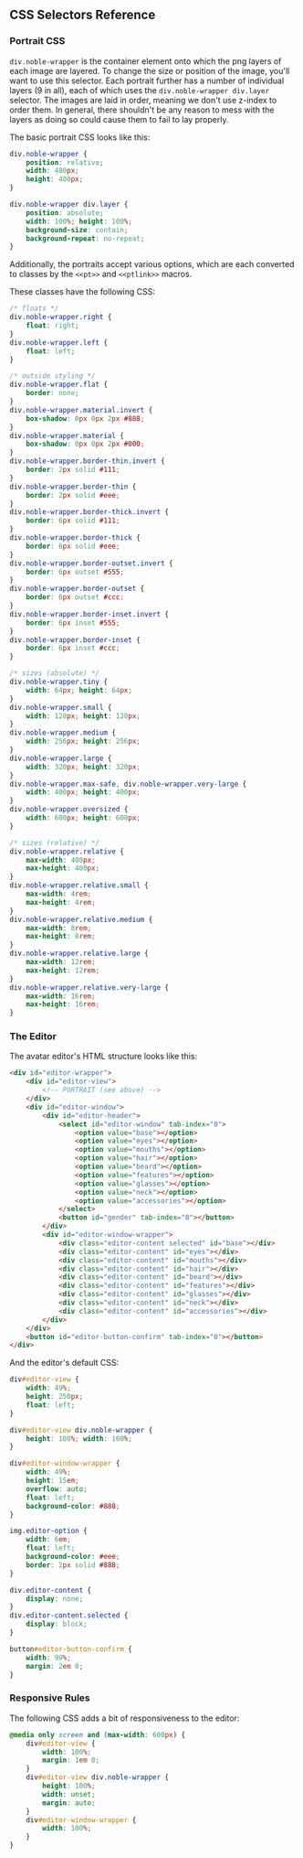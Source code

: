 ## CSS Selectors Reference

### Portrait CSS

`div.noble-wrapper` is the container element onto which the png layers of each image are layered.  To change the size or position of the image, you'll want to use this selector.  Each portrait further has a number of individual layers (9 in all), each of which uses the `div.noble-wrapper div.layer` selector.  The images are laid in order, meaning we don't use z-index to order them.  In general, there shouldn't be any reason to mess with the layers as doing so could cause them to fail to lay properly.

The basic portrait CSS looks like this:
```css
div.noble-wrapper {
    position: relative;
    width: 400px;
    height: 400px;
}

div.noble-wrapper div.layer {
    position: absolute;
    width: 100%; height: 100%;
    background-size: contain;
    background-repeat: no-repeat;
}
```

Additionally, the portraits accept various options, which are each converted to classes by the `<<pt>>` and `<<ptlink>>` macros.

These classes have the following CSS:
```css
/* floats */
div.noble-wrapper.right {
    float: right;
}
div.noble-wrapper.left {
    float: left;
}

/* outside styling */
div.noble-wrapper.flat {
    border: none;
}
div.noble-wrapper.material.invert {
    box-shadow: 0px 0px 2px #888;
}
div.noble-wrapper.material {
    box-shadow: 0px 0px 2px #000;
}
div.noble-wrapper.border-thin.invert {
    border: 2px solid #111;
}
div.noble-wrapper.border-thin {
    border: 2px solid #eee;
}
div.noble-wrapper.border-thick.invert {
    border: 6px solid #111;
}
div.noble-wrapper.border-thick {
    border: 6px solid #eee;
}
div.noble-wrapper.border-outset.invert {
    border: 6px outset #555;
}
div.noble-wrapper.border-outset {
    border: 6px outset #ccc;
}
div.noble-wrapper.border-inset.invert {
    border: 6px inset #555;
}
div.noble-wrapper.border-inset {
    border: 6px inset #ccc;
}

/* sizes (absolute) */
div.noble-wrapper.tiny {
    width: 64px; height: 64px;
}
div.noble-wrapper.small {
    width: 128px; height: 128px;
}
div.noble-wrapper.medium {
    width: 256px; height: 256px;
}
div.noble-wrapper.large {
    width: 320px; height: 320px;
}
div.noble-wrapper.max-safe, div.noble-wrapper.very-large {
    width: 400px; height: 400px;
}
div.noble-wrapper.oversized {
    width: 600px; height: 600px;
}

/* sizes (relative) */
div.noble-wrapper.relative {
    max-width: 400px; 
    max-height: 400px;
}
div.noble-wrapper.relative.small {
    max-width: 4rem; 
    max-height: 4rem;
}
div.noble-wrapper.relative.medium {
    max-width: 8rem; 
    max-height: 8rem;
}
div.noble-wrapper.relative.large {
    max-width: 12rem; 
    max-height: 12rem;
}
div.noble-wrapper.relative.very-large {
    max-width: 16rem; 
    max-height: 16rem;
}
```

### The Editor

The avatar editor's HTML structure looks like this:
```html
<div id="editor-wrapper">
    <div id="editor-view">
        <!-- PORTRAIT (see above) -->
    </div>
    <div id="editor-window">
        <div id="editor-header">
            <select id="editor-window" tab-index="0">
                <option value="base"></option>
                <option value="eyes"></option>
                <option value="mouths"></option>
                <option value="hair"></option>
                <option value="beard"></option>
                <option value="features"></option> 
                <option value="glasses"></option>
                <option value="neck"></option>
                <option value="accessories"></option>
            </select>
            <button id="gender" tab-index="0"></button>
        </div>
        <div id="editor-window-wrapper">
            <div class="editor-content selected" id="base"></div>
            <div class="editor-content" id="eyes"></div>
            <div class="editor-content" id="mouths"></div>
            <div class="editor-content" id="hair"></div>
            <div class="editor-content" id="beard"></div>
            <div class="editor-content" id="features"></div>
            <div class="editor-content" id="glasses"></div>
            <div class="editor-content" id="neck"></div>
            <div class="editor-content" id="accessories"></div>
        </div>
    </div>
    <button id="editor-button-confirm" tab-index="0"></button>
</div>
```

And the editor's default CSS:

```css
div#editor-view {
    width: 49%;
    height: 250px;
    float: left;
}

div#editor-view div.noble-wrapper {
    height: 100%; width: 100%;
}

div#editor-window-wrapper {
    width: 49%;
    height: 15em;
    overflow: auto;
    float: left;
    background-color: #888;
}

img.editor-option {
    width: 6em;
    float: left;
    background-color: #eee;
    border: 2px solid #888;
}

div.editor-content {
    display: none;
}
div.editor-content.selected {
    display: block;
}

button#editor-button-confirm {
    width: 99%;
    margin: 2em 0;
}
```

### Responsive Rules

The following CSS adds a bit of responsiveness to the editor:

```css
@media only screen and (max-width: 600px) {
    div#editor-view {
        width: 100%;
        margin: 1em 0;
    }
    div#editor-view div.noble-wrapper {
        height: 100%;
        width: unset;
        margin: auto;
    }
    div#editor-window-wrapper {
        width: 100%;
    }
}
```